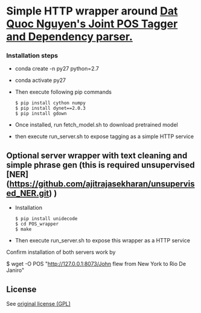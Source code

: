# Simple HTTP wrapper around [Dat Quoc Nguyen's ](https://github.com/datquocnguyen) [Joint POS Tagger and Dependency parser.](https://github.com/datquocnguyen/jPTDP)


### Installation steps


* conda create -n py27 python=2.7
* conda activate py27
* Then execute following pip commands

      $ pip install cython numpy
      $ pip install dynet==2.0.3
      $ pip install gdown
      
* Once installed, run fetch_model.sh to download pretrained  model

* then execute run_server.sh to expose tagging as a simple HTTP service



## Optional server wrapper with text cleaning and simple phrase gen (this is required unsupervised [NER] (https://github.com/ajitrajasekharan/unsupervised_NER.git) )

* Installation

      $ pip install unidecode
      $ cd POS_wrapper
      $ make


* Then execute run_server.sh to expose this wrapper as a HTTP service


Confirm installation of both servers work by

$ wget -O POS "http://127.0.0.1:8073/John flew from New York to Rio De Janiro"



## License

See [original license (GPL)](https://github.com/datquocnguyen/jPTDP/blob/master/License.txt)
